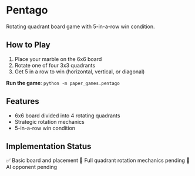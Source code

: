 # Pentago

Rotating quadrant board game with 5-in-a-row win condition.

## How to Play

1. Place your marble on the 6x6 board
2. Rotate one of four 3x3 quadrants
3. Get 5 in a row to win (horizontal, vertical, or diagonal)

**Run the game**: `python -m paper_games.pentago`

## Features

- 6x6 board divided into 4 rotating quadrants
- Strategic rotation mechanics
- 5-in-a-row win condition

## Implementation Status

✅ Basic board and placement 🔄 Full quadrant rotation mechanics pending 🔄 AI opponent pending
